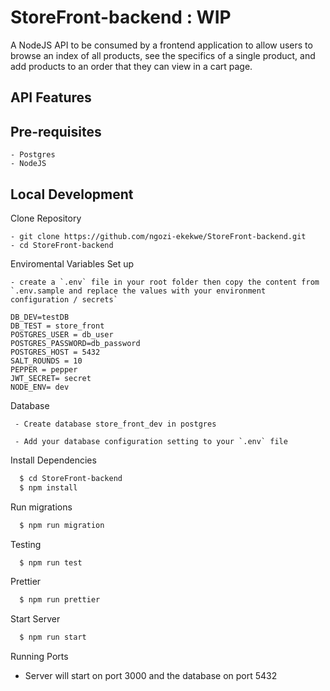 # StoreFront-backend : WIP

A NodeJS API to be consumed by a frontend application to allow users to browse an index of all products, see the specifics of a single product, and add products to an order that they can view in a cart page.


## API Features

## Pre-requisites
```
- Postgres
- NodeJS
```



## Local Development

Clone Repository
```
- git clone https://github.com/ngozi-ekekwe/StoreFront-backend.git
- cd StoreFront-backend

```

Enviromental Variables Set up
```
- create a `.env` file in your root folder then copy the content from  `.env.sample and replace the values with your environment configuration / secrets`

DB_DEV=testDB
DB_TEST = store_front
POSTGRES_USER = db_user
POSTGRES_PASSWORD=db_password
POSTGRES_HOST = 5432
SALT_ROUNDS = 10
PEPPER = pepper
JWT_SECRET= secret
NODE_ENV= dev
```

Database

```
 - Create database store_front_dev in postgres

 - Add your database configuration setting to your `.env` file
```


Install Dependencies

```sh
  $ cd StoreFront-backend
  $ npm install
```

Run migrations

```sh
  $ npm run migration
```

Testing

```sh
  $ npm run test
```

Prettier

```sh
  $ npm run prettier
```

Start Server
```sh
  $ npm run start
```

Running Ports

- Server will start on port 3000 and the database on port 5432




